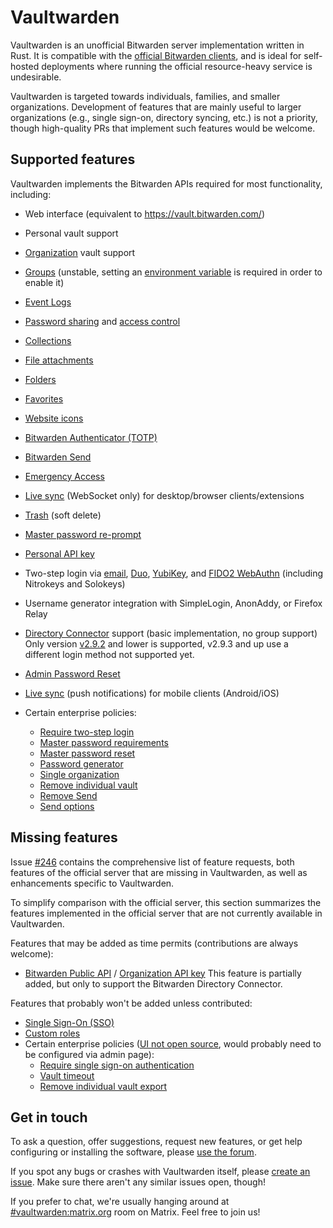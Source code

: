 # Vaultwarden

Vaultwarden is an unofficial Bitwarden server implementation written in Rust. It is compatible with the [official Bitwarden clients](https://bitwarden.com/download/), and is ideal for self-hosted deployments where running the official resource-heavy service is undesirable.

Vaultwarden is targeted towards individuals, families, and smaller organizations. Development of features that are mainly useful to larger organizations (e.g., single sign-on, directory syncing, etc.) is not a priority, though high-quality PRs that implement such features would be welcome.

## Supported features

Vaultwarden implements the Bitwarden APIs required for most functionality, including:

* Web interface (equivalent to https://vault.bitwarden.com/)
* Personal vault support
* [Organization](https://bitwarden.com/help/getting-started-organizations/) vault support
* [Groups](https://bitwarden.com/help/about-groups/) (unstable, setting an [environment variable](https://github.com/dani-garcia/vaultwarden/blob/main/.env.template#L98) is required in order to enable it)
* [Event Logs](https://bitwarden.com/help/event-logs/)
* [Password sharing](https://bitwarden.com/help/sharing/) and [access control](https://bitwarden.com/help/user-types-access-control/)
* [Collections](https://bitwarden.com/help/about-collections/)
* [File attachments](https://bitwarden.com/help/attachments/)
* [Folders](https://bitwarden.com/help/folders/)
* [Favorites](https://bitwarden.com/help/favorites/)
* [Website icons](https://bitwarden.com/help/website-icons/)
* [Bitwarden Authenticator (TOTP)](https://bitwarden.com/help/authenticator-keys/)
* [Bitwarden Send](https://bitwarden.com/help/about-send/)
* [Emergency Access](https://bitwarden.com/help/emergency-access/)
* [Live sync](https://bitwarden.com/blog/live-sync/) (WebSocket only) for desktop/browser clients/extensions
* [Trash](https://bitwarden.com/help/managing-items/#vault-trash) (soft delete)
* [Master password re-prompt](https://bitwarden.com/help/managing-items/#protect-individual-items)
* [Personal API key](https://bitwarden.com/help/personal-api-key/)
* Two-step login via [email](https://bitwarden.com/help/setup-two-step-login-email/), [Duo](https://bitwarden.com/help/setup-two-step-login-duo/), [YubiKey](https://bitwarden.com/help/setup-two-step-login-yubikey/), and [FIDO2 WebAuthn](https://bitwarden.com/help/setup-two-step-login-fido/) (including Nitrokeys and Solokeys)
* Username generator integration with SimpleLogin, AnonAddy, or Firefox Relay
* [Directory Connector](https://bitwarden.com/help/directory-sync/) support (basic implementation, no group support)
  <br>Only version [v2.9.2](https://github.com/bitwarden/directory-connector/releases/tag/v2.9.2) and lower is supported, v2.9.3 and up use a different login method not supported yet.
* [Admin Password Reset](https://bitwarden.com/help/admin-reset/)
* [Live sync](https://bitwarden.com/blog/live-sync/) (push notifications) for mobile clients (Android/iOS)

* Certain enterprise policies:
  * [Require two-step login](https://bitwarden.com/help/policies/#require-two-step-login)
  * [Master password requirements](https://bitwarden.com/help/policies/#master-password-requirements)
  * [Master password reset](https://bitwarden.com/help/policies/#master-password-reset)
  * [Password generator](https://bitwarden.com/help/policies/#password-generator)
  * [Single organization](https://bitwarden.com/help/policies/#single-organization)
  * [Remove individual vault](https://bitwarden.com/help/policies/#remove-individual-vault)
  * [Remove Send](https://bitwarden.com/help/policies/#remove-send)
  * [Send options](https://bitwarden.com/help/policies/#send-options)

## Missing features

Issue [#246](https://github.com/dani-garcia/vaultwarden/issues/246) contains the comprehensive list of feature requests, both features of the official server that are missing in Vaultwarden, as well as enhancements specific to Vaultwarden.

To simplify comparison with the official server, this section summarizes the features implemented in the official server that are not currently available in Vaultwarden.

Features that may be added as time permits (contributions are always welcome):

* [Bitwarden Public API](https://bitwarden.com/help/public-api/) / [Organization API key](https://bitwarden.com/help/public-api/#authentication)
  This feature is partially added, but only to support the Bitwarden Directory Connector.

Features that probably won't be added unless contributed:

* [Single Sign-On (SSO)](https://bitwarden.com/help/about-sso/)
* [Custom roles](https://bitwarden.com/help/user-types-access-control/#custom-role)
* Certain enterprise policies ([UI not open source](https://github.com/bitwarden/clients/tree/master/bitwarden_license/bit-web/src/app/policies), would probably need to be configured via admin page):
  * [Require single sign-on authentication](https://bitwarden.com/help/policies/#require-single-sign-on-authentication)
  * [Vault timeout](https://bitwarden.com/help/policies/#vault-timeout)
  * [Remove individual vault export](https://bitwarden.com/help/policies/#remove-individual-vault-export)

## Get in touch

To ask a question, offer suggestions, request new features, or get help configuring or installing the software, please [use the forum](https://vaultwarden.discourse.group/).

If you spot any bugs or crashes with Vaultwarden itself, please [create an issue](https://github.com/dani-garcia/vaultwarden/issues/). Make sure there aren't any similar issues open, though!

If you prefer to chat, we're usually hanging around at [#vaultwarden:matrix.org](https://matrix.to/#/#vaultwarden:matrix.org) room on Matrix. Feel free to join us!